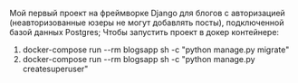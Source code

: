 Мой первый проект на фреймворке Django для блогов с авторизацией (неавторизованные юзеры не могут добавлять посты), подключенной базой данных Postgres; 
Чтобы запустить проект в докер контейнере:
1. docker-compose run --rm blogsapp sh -c "python manage.py migrate"
2. docker-compose run --rm blogsapp sh -c "python manage.py createsuperuser"

